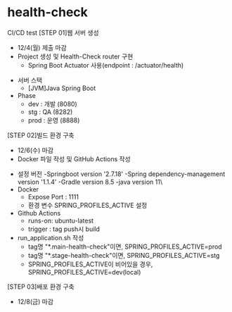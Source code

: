 # health-check
CI/CD test
[STEP 01]웹 서버 생성
* 12/4(월) 제출 마감
* Project 생성 및 Health-Check router 구현
  - Spring Boot Actuator 사용(endpoint : /actuator/health)

- 서버 스택
    - [JVM]Java Spring Boot
- Phase
  - dev : 개발 (8080)
  - stg : QA (8282)
  - prod : 운영 (8888)
 
[STEP 02]빌드 환경 구축
* 12/6(수) 마감
* Docker 파일 작성 및 GitHub Actions 작성
- 설정 버전
  -Springboot version '2.7.18'
  -Spring dependency-management version '1.1.4'
  -Gradle version 8.5
  -java version 11\
- Docker
  - Expose Port : 1111
  - 환경 변수 SPRING_PROFILES_ACTIVE 설정
- Github Actions
  - runs-on: ubuntu-latest
  - trigger : tag push시 build
- run_application.sh 작성
  - tag명 "*.main-health-check"이면, SPRING_PROFILES_ACTIVE=prod
  - tag명 "*.stage-health-check"이면, SPRING_PROFILES_ACTIVE=stg
  - SPRING_PROFILES_ACTIVE이 비어있을 경우, SPRING_PROFILES_ACTIVE=dev(local)

[STEP 03]배포 환경 구축
* 12/8(금) 마감
